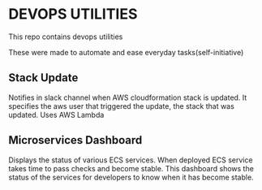 # DEVOPS UTILITIES
This repo contains devops utilities

These were made to automate and ease everyday tasks(self-initiative)

## Stack Update

Notifies in slack channel when AWS cloudformation stack is updated.
It specifies the aws user that triggered the update, the stack that was updated.
Uses AWS Lambda

## Microservices Dashboard

Displays the status of various ECS services.
When deployed ECS service takes time to pass checks and become stable. 
This dashboard shows the status of the services for developers to know when it has become stable.